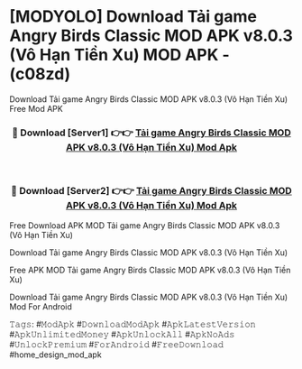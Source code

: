 # [MODYOLO] Download Tải game Angry Birds Classic MOD APK v8.0.3 (Vô Hạn Tiền Xu) MOD APK - (c08zd)
Download Tải game Angry Birds Classic MOD APK v8.0.3 (Vô Hạn Tiền Xu) Free Mod APK

<div align="center">
<h3>🔴 Download [Server1] 👉👉 <a href="https://apk-comot.site?title=Tải_game_Angry_Birds_Classic_MOD_APK_v8.0.3_(Vô_Hạn_Tiền_Xu)">Tải game Angry Birds Classic MOD APK v8.0.3 (Vô Hạn Tiền Xu) Mod Apk</a></h3><br>

<h3>🔴 Download [Server2] 👉👉 <a href="https://apk-comot.site?title=Tải_game_Angry_Birds_Classic_MOD_APK_v8.0.3_(Vô_Hạn_Tiền_Xu)">Tải game Angry Birds Classic MOD APK v8.0.3 (Vô Hạn Tiền Xu) Mod Apk</a></h3>
</div>


Free Download APK MOD Tải game Angry Birds Classic MOD APK v8.0.3 (Vô Hạn Tiền Xu)

Download Tải game Angry Birds Classic MOD APK v8.0.3 (Vô Hạn Tiền Xu) 

Free APK MOD Tải game Angry Birds Classic MOD APK v8.0.3 (Vô Hạn Tiền Xu) 

Download Tải game Angry Birds Classic MOD APK v8.0.3 (Vô Hạn Tiền Xu) Mod For Android

𝚃𝚊𝚐𝚜: #𝙼𝚘𝚍𝙰𝚙𝚔 #𝙳𝚘𝚠𝚗𝚕𝚘𝚊𝚍𝙼𝚘𝚍𝙰𝚙𝚔 #𝙰𝚙𝚔𝙻𝚊𝚝𝚎𝚜𝚝𝚅𝚎𝚛𝚜𝚒𝚘𝚗 #𝙰𝚙𝚔𝚄𝚗𝚕𝚒𝚖𝚒𝚝𝚎𝚍𝙼𝚘𝚗𝚎𝚢 #𝙰𝚙𝚔𝚄𝚗𝚕𝚘𝚌𝚔𝙰𝚕𝚕 #𝙰𝚙𝚔𝙽𝚘𝙰𝚍𝚜 #𝚄𝚗𝚕𝚘𝚌𝚔𝙿𝚛𝚎𝚖𝚒𝚞𝚖 #𝙵𝚘𝚛𝙰𝚗𝚍𝚛𝚘𝚒𝚍 #𝙵𝚛𝚎𝚎𝙳𝚘𝚠𝚗𝚕𝚘𝚊𝚍 #home_design_mod_apk